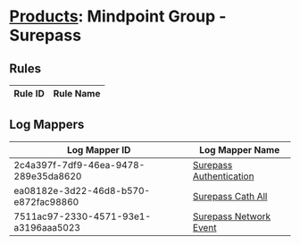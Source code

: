 # [Products](README.md): Mindpoint Group - Surepass

## Rules

|Rule ID|Rule Name|
|----|----|


## Log Mappers

|Log Mapper ID|Log Mapper Name|
|----|----|
|2c4a397f-7df9-46ea-9478-289e35da8620|[Surepass Authentication](../mappings/2c4a397f-7df9-46ea-9478-289e35da8620.md)|
|ea08182e-3d22-46d8-b570-e872fac98860|[Surepass Cath All](../mappings/ea08182e-3d22-46d8-b570-e872fac98860.md)|
|7511ac97-2330-4571-93e1-a3196aaa5023|[Surepass Network Event](../mappings/7511ac97-2330-4571-93e1-a3196aaa5023.md)|


